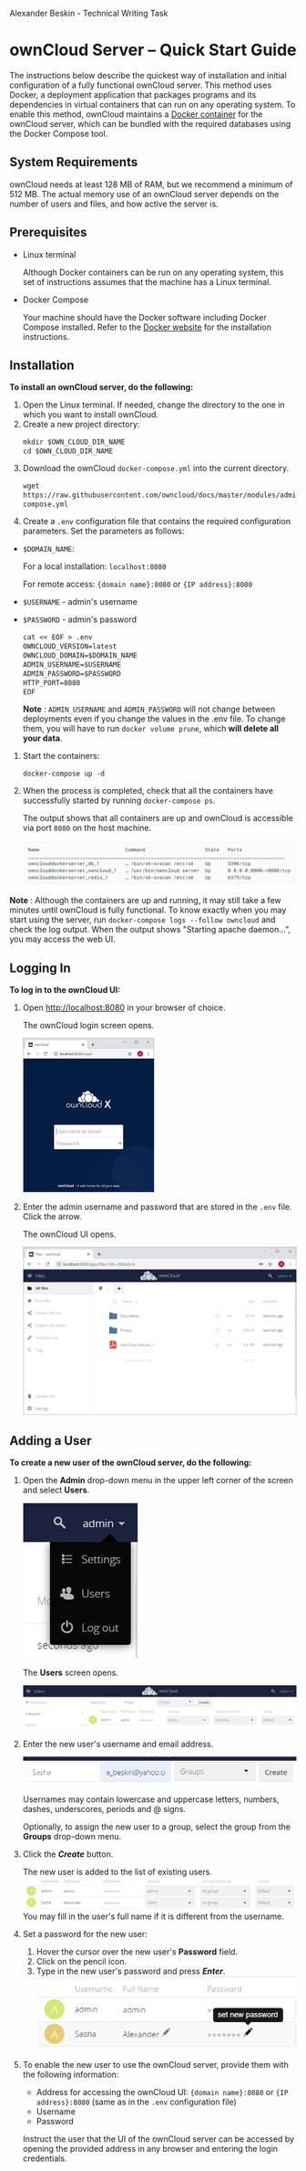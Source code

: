 Alexander Beskin - Technical Writing Task
# ownCloud Server – Quick Start Guide

The instructions below describe the quickest way of installation and initial configuration of a fully functional ownCloud server. This method uses Docker, a deployment application that packages programs and its dependencies in virtual containers that can run on any operating system. To enable this method, ownCloud maintains a [Docker container](https://hub.docker.com/r/owncloud/server/tags) for the ownCloud server, which can be bundled with the required databases using the Docker Compose tool.

## System Requirements

ownCloud needs at least 128 MB of RAM, but we recommend a minimum of 512 MB. The actual memory use of an ownCloud server depends on the number of users and files, and how active the server is.

## Prerequisites

- Linux terminal

    Although Docker containers can be run on any operating system, this set of instructions assumes that the machine has a Linux terminal. 
- Docker Compose

    Your machine should have the Docker software including Docker Compose installed. Refer to the [Docker website](https://docs.docker.com/get-docker/) for the installation instructions.

## Installation

**To install an ownCloud server, do the following:**

1. Open the Linux terminal. If needed, change the directory to the one in which you want to install ownCloud.
2. Create a new project directory:
    ```
    mkdir $OWN_CLOUD_DIR_NAME
    cd $OWN_CLOUD_DIR_NAME
    ```
3. Download the ownCloud `docker-compose.yml` into the current directory.
    ```    
    wget https://raw.githubusercontent.com/owncloud/docs/master/modules/admin_manual/examples/installation/docker/docker-compose.yml
    ```
1. Create a `.env` configuration file that contains the required configuration parameters. Set the parameters as follows:

- `$DOMAIN_NAME`: 

    For a local installation: `localhost:8080`

    For remote access:  `{domain name}:8080` or `{IP address}:8080`

- `$USERNAME` - admin's username

- `$PASSWORD` - admin's password


    ```
    cat << EOF > .env
    OWNCLOUD_VERSION=latest
    OWNCLOUD_DOMAIN=$DOMAIN_NAME
    ADMIN_USERNAME=$USERNAME
    ADMIN_PASSWORD=$PASSWORD
    HTTP_PORT=8080
    EOF
    ```


    **Note** : `ADMIN_USERNAME` and `ADMIN_PASSWORD` will not change between deployments even if you change the values in the .env file. To change them, you will have to run `docker volume prune`, which **will delete all your data**.

1. Start the containers:
    ```
    docker-compose up -d
    ```
1. When the process is completed, check that all the containers have successfully started by running `docker-compose ps`.

    The output shows that all containers are up and ownCloud is accessible via port `8080` on the host machine.

    ![State](State.png)     

**Note** : Although the containers are up and running, it may still take a few minutes until ownCloud is fully functional. To know exactly when you may start using the server, run `docker-compose logs --follow owncloud` and check the log output. When the output shows "Starting apache daemon...", you may access the web UI.

## Logging In

**To log in to the ownCloud UI:**

1. Open [http://localhost:8080](http://localhost:8080/) in your browser of choice.

    The ownCloud login screen opens.

    ![](Login_small.png)

1. Enter the admin username and password that are stored in the `.env` file. Click the arrow.

    The ownCloud UI opens.

    ![](UI.png)

## Adding a User

**To create a new user of the ownCloud server, do the following:**

1. Open the **Admin** drop-down menu in the upper left corner of the screen and select **Users**.   

    ![](Users.png)  

    The **Users** screen opens.

    ![](Users_Screen.png)

2. Enter the new user's username and email address.

    ![](New_User.png)
   
   
    Usernames may contain lowercase and uppercase letters, numbers, dashes, underscores, periods and @ signs.

    Optionally, to assign the new user to a group, select the group from the **Groups** drop-down menu.

3. Click the ***Create*** button.

    The new user is added to the list of existing users.
 ![](List_Users.png)
    You may fill in the user's full name if it is different from the username.

4. Set a password for the new user:

    1. Hover the cursor over the new user's **Password** field.
    2. Click on the pencil icon.
    3. Type in the new user's password and press ***Enter***.
 ![](Password.png)

1. To enable the new user to use the ownCloud server, provide them with the following information:

    - Address for accessing the ownCloud UI: `{domain name}:8080` or `{IP address}:8080` (same as in the `.env` configuration file)
    - Username
    - Password

    Instruct the user that the UI of the ownCloud server can be accessed by opening the provided address in any browser and entering the login credentials.

